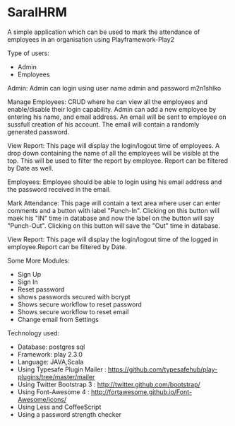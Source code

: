 SaralHRM
========

A simple application which can be used to mark the attendance of employees in an organisation using Playframework-Play2


Type of users:

- Admin
- Employees

Admin: Admin can login using user name admin and password m2n1shlko

Manage Employees: CRUD where he can view all the employees and enable/disable their login capability. Admin can add a new employee by entering his name, and email address. An email will be sent to employee on sussfull creation of his account. The email will contain a randomly generated password.

View Report: This page will display the login/logout time of employees. A drop down containing the name of all the employees will be visible at the top. This will be used to filter the report by employee. Report can be filtered by Date as well.

Employees: Employee should be able to login using his email address and the password received in the email.

Mark Attendance: This page will contain a text area where user can enter comments and a button with label "Punch-In". Clicking on this button will maek his "IN" time in database and now the label on the button will say "Punch-Out". Clicking on this button will save the "Out" time in database.

View Report: This page will display the login/logout time of the logged in employee.Report can be filtered by Date.

Some More Modules:
- Sign Up
- Sign In
- Reset password
- shows passwords secured with bcrypt
- Shows secure workflow to reset password
- Shows secure workflow to reset email
- Change email from Settings

Technology used:
- Database: postgres sql
- Framework: play 2.3.0
- Language: JAVA,Scala
- Using Typesafe Plugin Mailer : https://github.com/typesafehub/play-plugins/tree/master/mailer
- Using Twitter Bootstrap 3 : http://twitter.github.com/bootstrap/
- Using Font-Awesome 4 : http://fortawesome.github.io/Font-Awesome/icons/
- Using Less and CoffeeScript
- Using a password strength checker
